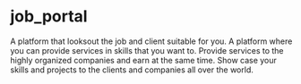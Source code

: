 # job_portal
A platform that looksout the job and client suitable for you. A platform where you can provide services in skills that you want to. Provide services to the highly organized companies and earn at the same time. Show case your skills and projects to the clients and companies all over the world.
